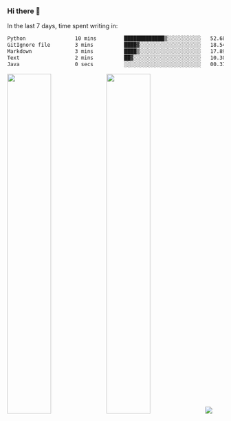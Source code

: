 ### Hi there 👋

In the last 7 days, time spent writing in:

<!--START_SECTION:waka-->

```txt
Python                10 mins         █████████████▒░░░░░░░░░░░   52.68 %
GitIgnore file        3 mins          ████▓░░░░░░░░░░░░░░░░░░░░   18.54 %
Markdown              3 mins          ████▒░░░░░░░░░░░░░░░░░░░░   17.89 %
Text                  2 mins          ██▓░░░░░░░░░░░░░░░░░░░░░░   10.30 %
Java                  0 secs          ░░░░░░░░░░░░░░░░░░░░░░░░░   00.37 %
```

<!--END_SECTION:waka-->

<img src="https://wakatime.com/share/@jimtje/5d0c92de-08f8-4a72-8f2f-6a9693d1e318.svg" width=45% height=45%> <img src="https://wakatime.com/share/@jimtje/501498ae-bda5-4da7-a89d-b40bcdd5556d.svg" width=45% height=45%>
![](https://hit.yhype.me/github/profile?user_id=43537315)
